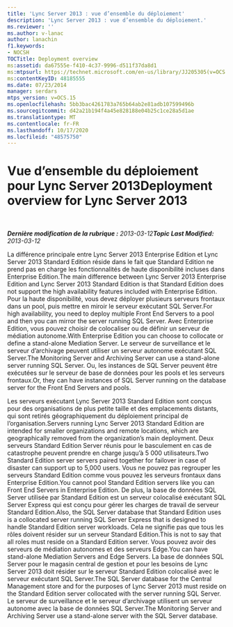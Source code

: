 ```yaml
---
title: 'Lync Server 2013 : vue d’ensemble du déploiement'
description: 'Lync Server 2013 : vue d’ensemble du déploiement.'
ms.reviewer: ''
ms.author: v-lanac
author: lanachin
f1.keywords:
- NOCSH
TOCTitle: Deployment overview
ms:assetid: da67555e-f410-4c37-9996-d511f37da8d1
ms:mtpsurl: https://technet.microsoft.com/en-us/library/JJ205305(v=OCS.15)
ms:contentKeyID: 48185555
ms.date: 07/23/2014
manager: serdars
mtps_version: v=OCS.15
ms.openlocfilehash: 5bb3bac4261783a765b64ab2e81adb107599496b
ms.sourcegitcommit: d42a21b194f4a45e828188e04b25c1ce28a5d1ae
ms.translationtype: MT
ms.contentlocale: fr-FR
ms.lasthandoff: 10/17/2020
ms.locfileid: "48575750"
---
```

# <a name="deployment-overview-for-lync-server-2013"></a><span data-ttu-id="05560-103">Vue d’ensemble du déploiement pour Lync Server 2013</span><span class="sxs-lookup"><span data-stu-id="05560-103">Deployment overview for Lync Server 2013</span></span>

<div data-xmlns="http://www.w3.org/1999/xhtml">

<div class="topic" data-xmlns="http://www.w3.org/1999/xhtml" data-msxsl="urn:schemas-microsoft-com:xslt" data-cs="https://msdn.microsoft.com/">

<div data-asp="https://msdn2.microsoft.com/asp">



</div>

<div id="mainSection">

<div id="mainBody">

<span> </span>

<span data-ttu-id="05560-104">_**Dernière modification de la rubrique :** 2013-03-12_</span><span class="sxs-lookup"><span data-stu-id="05560-104">_**Topic Last Modified:** 2013-03-12_</span></span>

<span data-ttu-id="05560-105">La différence principale entre Lync Server 2013 Enterprise Edition et Lync Server 2013 Standard Edition réside dans le fait que Standard Edition ne prend pas en charge les fonctionnalités de haute disponibilité incluses dans Enterprise Edition.</span><span class="sxs-lookup"><span data-stu-id="05560-105">The main difference between Lync Server 2013 Enterprise Edition and Lync Server 2013 Standard Edition is that Standard Edition does not support the high availability features included with Enterprise Edition.</span></span> <span data-ttu-id="05560-106">Pour la haute disponibilité, vous devez déployer plusieurs serveurs frontaux dans un pool, puis mettre en miroir le serveur exécutant SQL Server.</span><span class="sxs-lookup"><span data-stu-id="05560-106">For high availability, you need to deploy multiple Front End Servers to a pool and then you can mirror the server running SQL Server.</span></span> <span data-ttu-id="05560-107">Avec Enterprise Edition, vous pouvez choisir de colocaliser ou de définir un serveur de médiation autonome.</span><span class="sxs-lookup"><span data-stu-id="05560-107">With Enterprise Edition you can choose to collocate or define a stand-alone Mediation Server.</span></span> <span data-ttu-id="05560-108">Le serveur de surveillance et le serveur d’archivage peuvent utiliser un serveur autonome exécutant SQL Server.</span><span class="sxs-lookup"><span data-stu-id="05560-108">The Monitoring Server and Archiving Server can use a stand-alone server running SQL Server.</span></span> <span data-ttu-id="05560-109">Ou, les instances de SQL Server peuvent être exécutées sur le serveur de base de données pour les pools et les serveurs frontaux.</span><span class="sxs-lookup"><span data-stu-id="05560-109">Or, they can have instances of SQL Server running on the database server for the Front End Servers and pools.</span></span>

<span data-ttu-id="05560-110">Les serveurs exécutant Lync Server 2013 Standard Edition sont conçus pour des organisations de plus petite taille et des emplacements distants, qui sont retirés géographiquement du déploiement principal de l’organisation.</span><span class="sxs-lookup"><span data-stu-id="05560-110">Servers running Lync Server 2013 Standard Edition are intended for smaller organizations and remote locations, which are geographically removed from the organization’s main deployment.</span></span> <span data-ttu-id="05560-111">Deux serveurs Standard Edition Server réunis pour le basculement en cas de catastrophe peuvent prendre en charge jusqu’à 5 000 utilisateurs.</span><span class="sxs-lookup"><span data-stu-id="05560-111">Two Standard Edition server servers paired together for failover in case of disaster can support up to 5,000 users.</span></span> <span data-ttu-id="05560-112">Vous ne pouvez pas regrouper les serveurs Standard Edition comme vous pouvez les serveurs frontaux dans Enterprise Edition.</span><span class="sxs-lookup"><span data-stu-id="05560-112">You cannot pool Standard Edition servers like you can Front End Servers in Enterprise Edition.</span></span> <span data-ttu-id="05560-113">De plus, la base de données SQL Server utilisée par Standard Edition est un serveur colocalisé exécutant SQL Server Express qui est conçu pour gérer les charges de travail de serveur Standard Edition.</span><span class="sxs-lookup"><span data-stu-id="05560-113">Also, the SQL Server database that Standard Edition uses is a collocated server running SQL Server Express that is designed to handle Standard Edition server workloads.</span></span> <span data-ttu-id="05560-114">Cela ne signifie pas que tous les rôles doivent résider sur un serveur Standard Edition.</span><span class="sxs-lookup"><span data-stu-id="05560-114">This is not to say that all roles must reside on a Standard Edition server.</span></span> <span data-ttu-id="05560-115">Vous pouvez avoir des serveurs de médiation autonomes et des serveurs Edge.</span><span class="sxs-lookup"><span data-stu-id="05560-115">You can have stand-alone Mediation Servers and Edge Servers.</span></span> <span data-ttu-id="05560-116">La base de données SQL Server pour le magasin central de gestion et pour les besoins de Lync Server 2013 doit résider sur le serveur Standard Edition colocalisé avec le serveur exécutant SQL Server.</span><span class="sxs-lookup"><span data-stu-id="05560-116">The SQL Server database for the Central Management store and for the purposes of Lync Server 2013 must reside on the Standard Edition server collocated with the server running SQL Server.</span></span> <span data-ttu-id="05560-117">Le serveur de surveillance et le serveur d’archivage utilisent un serveur autonome avec la base de données SQL Server.</span><span class="sxs-lookup"><span data-stu-id="05560-117">The Monitoring Server and Archiving Server use a stand-alone server with the SQL Server database.</span></span>

</div>

<span> </span>

</div>

</div>

</div>

